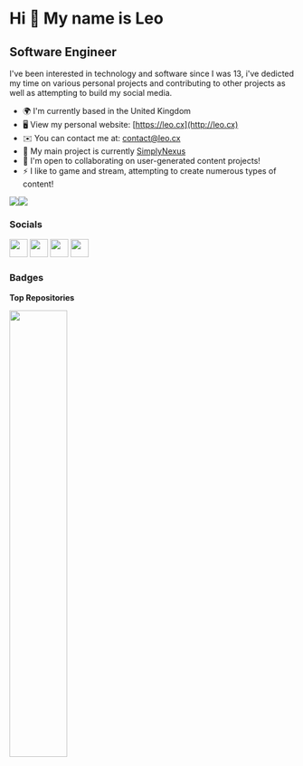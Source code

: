 Hi 👋 My name is Leo
====================

Software Engineer
-----------------

I've been interested in technology and software since I was 13, i've dedicted my time on various personal projects and contributing to other projects as well as attempting to build my social media.

* 🌍  I'm currently based in the United Kingdom
* 🖥️  View my personal website: [https://leo.cx](http://leo.cx)
* ✉️  You can contact me at: [contact@leo.cx](mailto:contact@leo.cx)
* 🚀  My main project is currently [SimplyNexus](http://simplynexus.net)
* 🤝  I'm open to collaborating on user-generated content projects!
* ⚡  I like to game and stream, attempting to create numerous types of content!

<a href="https://www.twitter.com/ItsSimplyLeo" target="_blank" rel="noreferrer"><img
src="https://img.shields.io/twitter/follow/ItsSimplyLeo?logo=twitter&style=for-the-badge&color=0891b2&labelColor=1c1917"
/></a><a href="https://www.twitch.tv/ItsSimplyLeo" target="_blank" rel="noreferrer"><img
src="https://img.shields.io/twitch/status/ItsSimplyLeo?logo=twitchsx&style=for-the-badge&color=0891b2&labelColor=1c1917&label=TWITCH+STATUS" /></a>

### Socials

<p align="left"> <a href="https://www.github.com/ItsSimplyLeo" target="_blank" rel="noreferrer"><img src="https://raw.githubusercontent.com/danielcranney/readme-generator/main/public/icons/socials/github.svg" width="32" height="32" /></a> <a href="https://www.twitter.com/ItsSimplyLeo" target="_blank" rel="noreferrer"><img src="https://raw.githubusercontent.com/danielcranney/readme-generator/main/public/icons/socials/twitter.svg" width="32" height="32" /></a> <a href="https://www.youtube.com/c/ItsSimplyLeo" target="_blank" rel="noreferrer"><img src="https://raw.githubusercontent.com/danielcranney/readme-generator/main/public/icons/socials/youtube.svg" width="32" height="32" /></a> <a href="https://www.twitch.tv/ItsSimplyLeo" target="_blank" rel="noreferrer"><img src="https://raw.githubusercontent.com/danielcranney/readme-generator/main/public/icons/socials/twitch.svg" width="32" height="32" /></a></p>

### Badges

<b>Top Repositories</b>

<div width="100%" align="center"><a href="https://github.com/ItsSimplyLeo/SimplyChat" align="left"><img align="left" width="45%" src="https://github-readme-stats.vercel.app/api/pin/?username=ItsSimplyLeo&repo=SimplyChat&title_color=0891b2&text_color=ffffff&icon_color=0891b2&bg_color=1c1917&hide_border=true&locale=en" /></a></div><br /><br /><br /><br /><br /><br /><br />
